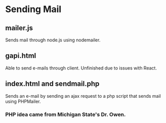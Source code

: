 # Sending Mail

## mailer.js
Sends mail through node.js using nodemailer.

## gapi.html
Able to send e-mails through client. Unfinished due to issues with React.

## index.html and sendmail.php
Sends an e-mail by sending an ajax request to a php script that sends mail using PHPMailer.

### PHP idea came from Michigan State's Dr. Owen.